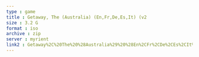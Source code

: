 ```yaml
---
type : game
title : Getaway, The (Australia) (En,Fr,De,Es,It) (v2
size : 3.2 G
format : iso
archive : zip
server : myrient
link2 : Getaway%2C%20The%20%28Australia%29%20%28En%2CFr%2CDe%2CEs%2CIt%29%20%28v2.00%29
---
```

